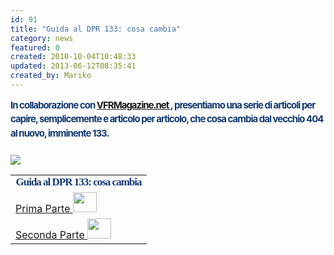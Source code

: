 ```yaml
---
id: 91
title: "Guida al DPR 133: cosa cambia"
category: news
featured: 0
created: 2010-10-04T10:48:33
updated: 2013-06-12T08:35:41
created_by: Mariko
---
```

<p>
 <span style="font-size: 15px;color:#153a71;text-align:left;line-height:150%; font-weight: bold;letter-spacing:-1px">
  In collaborazione con
  <a href="http://www.vfrmagazine.net/" target="_blank">
   <strong>
    VFRMagazine.net
   </strong>
  </a>
  , presentiamo una serie di articoli per capire, semplicemente e articolo per articolo, che cosa cambia dal vecchio 404 al nuovo, imminente 133.
  <br/>
  <br/>
 </span>
 <img border="0" src="http://www.vfrmagazine.net/wp-content/uploads/2010/10/7.png"/>
</p>
<table border="0">
 <tbody>
  <tr>
   <td style="font-family: Trebuchet MS, Tahoma, Verdana;font-size: 17px;font-weight: bold;color:#153a71;letter-spacing:-1px;line-height:110%;text-align:left">
    Guida al DPR 133: cosa cambia
   </td>
  </tr>
  <tr>
   <td style="vertical-align:middle;">
    <a href="http://www.vfrmagazine.net/hangar/legalese/guida-al-dpr-133-cosa-cambia-parte-i" title="Leggi l'articolo">
     Prima Parte
    </a>
    <img border="0" height="32" src="http://revistacontorno.com/images/Blinking-ArrowL.gif" width="38"/>
   </td>
  </tr>
  <tr>
   <td style="vertical-align:middle;">
    <a href="http://www.vfrmagazine.net/hangar/legalese/guida-al-dpr-133-cosa-cambia-parte-2" title="Leggi l'articolo">
     Seconda Parte
    </a>
    <img border="0" height="32" src="http://revistacontorno.com/images/Blinking-ArrowL.gif" width="38"/>
   </td>
  </tr>
 </tbody>
</table>
